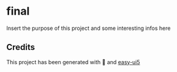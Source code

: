 # final

Insert the purpose of this project and some interesting infos here

## Credits

This project has been generated with 💙 and [easy-ui5](https://github.com/SAP)
